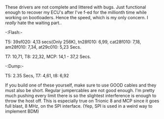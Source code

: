 These drivers are not complete and littered with bugs. Just functional enough to recover my ECU's after I've f-ed for the millionth time while working on bootloaders. Hence the speed, which is my only concern. I _really_ hate the waiting part..


-:Flash:-

T5:
39sf020: 4,13 secs(Only 256K), tn28f010: 6,99, cat28f010: 7,18, am28f010: 7,34, at29c010: 5,23 Secs.

T7: 10,71, T8: 22,32, MCP: 14,1 - 37,2 Secs.

-:Dump:-

T5: 2.35 Secs, T7: 4,61, t8: 6,92

If you build one of these yourself, make sure to use GOOD cables and they must also be short. Regular jumpercables are not good enough.
I'm pretty much pushing every limit there is so the slightest interference is enough to throw the host off. This is especially true on Trionic 8 and MCP since it goes full blast, 8 MHz, on the SPI interface. (Yep, SPI is used in a weird way to implement BDM)
